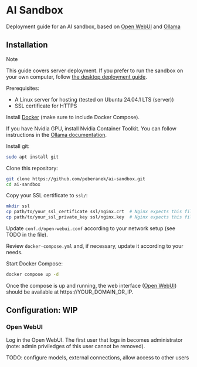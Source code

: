 # AI Sandbox

Deployment guide for an AI sandbox, based on [Open WebUI](https://docs.openwebui.com/) and [Ollama](https://ollama.com/)

## Installation

> [!NOTE]
> This guide covers server deployment. If you prefer to run the sandbox on your own computer, follow [the desktop deployment guide](desktop_deployment.md).

Prerequisites:
* A Linux server for hosting (tested on Ubuntu 24.04.1 LTS (server))
* SSL certificate for HTTPS

Install [Docker](https://docs.docker.com/engine/install/ubuntu/) (make sure to include Docker Compose).

If you have Nvidia GPU, install Nvidia Container Toolkit. You can follow instructions in the [Ollama documentation](https://github.com/ollama/ollama/blob/main/docs/docker.md).

Install git:
```bash
sudo apt install git
```

Clone this repository:
```bash
git clone https://github.com/peberanek/ai-sandbox.git
cd ai-sandbox
```

Copy your SSL certificate to `ssl/`:
```bash
mkdir ssl
cp path/to/your_ssl_certificate ssl/nginx.crt  # Nginx expects this filename!
cp path/to/your_ssl_private_key ssl/nginx.key  # Nginx expects this filename!
```

Update `conf.d/open-webui.conf` according to your network setup (see TODO in the file).

Review `docker-compose.yml` and, if necessary, update it according to your needs.

Start Docker Compose:
```bash
docker compose up -d
```

Once the compose is up and running, the web interface ([Open WebUI](https://docs.openwebui.com/)) should be available at https://YOUR_DOMAIN_OR_IP.

## Configuration: WIP

### Open WebUI

Log in the Open WebUI. The first user that logs in becomes administrator (note: admin priviledges of this user cannot be removed).

TODO: configure models, external connections, allow access to other users
